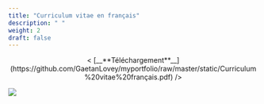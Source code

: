 ```yaml
---
title: "Curriculum vitae en français"
description: " "
weight: 2
draft: false
---
```

<p align="center">
< [__**Téléchargement**__](https://github.com/GaetanLovey/myportfolio/raw/master/static/Curriculum%20vitae%20français.pdf) /> </p>

![](/cv.png)
